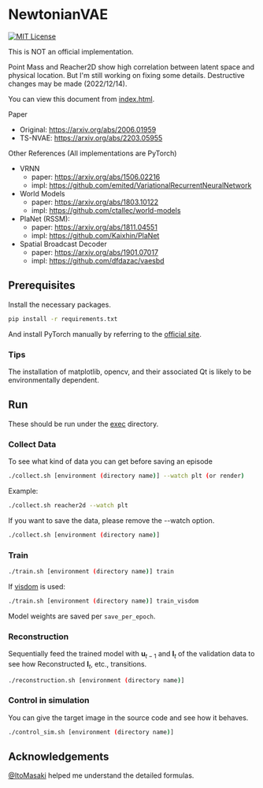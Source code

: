 # NewtonianVAE

[![MIT License](https://img.shields.io/badge/license-MIT-blue.svg)](LICENSE.md)

This is NOT an official implementation.

Point Mass and Reacher2D show high correlation between latent space and physical location.
But I'm still working on fixing some details. Destructive changes may be made (2022/12/14).

You can view this document from [index.html](docs/generated/index.html).

Paper

- Original: https://arxiv.org/abs/2006.01959
- TS-NVAE: https://arxiv.org/abs/2203.05955

Other References (All implementations are PyTorch)

- VRNN
  - paper: https://arxiv.org/abs/1506.02216
  - impl: https://github.com/emited/VariationalRecurrentNeuralNetwork
- World Models
  - paper: https://arxiv.org/abs/1803.10122
  - impl: https://github.com/ctallec/world-models
- PlaNet (RSSM):
  - paper: https://arxiv.org/abs/1811.04551
  - impl: https://github.com/Kaixhin/PlaNet
- Spatial Broadcast Decoder
  - paper: https://arxiv.org/abs/1901.07017
  - impl: https://github.com/dfdazac/vaesbd

## Prerequisites

Install the necessary packages.

```bash
pip install -r requirements.txt
```

And install PyTorch manually by referring to the [official site](https://pytorch.org/).

### Tips

The installation of matplotlib, opencv, and their associated Qt is likely to be environmentally dependent.

## Run

These should be run under the [exec](exec) directory.

### Collect Data

To see what kind of data you can get before saving an episode

```bash
./collect.sh [environment (directory name)] --watch plt (or render)
```

Example:

```bash
./collect.sh reacher2d --watch plt
```

If you want to save the data, please remove the --watch option.

```bash
./collect.sh [environment (directory name)]
```

### Train

```bash
./train.sh [environment (directory name)] train
```

If [visdom](https://github.com/fossasia/visdom) is used:

```bash
./train.sh [environment (directory name)] train_visdom
```

Model weights are saved per `save_per_epoch`.

### Reconstruction

Sequentially feed the trained model with $\mathbf{u}_{t-1}$ and $\mathbf{I}_t$ of the validation data to see how Reconstructed $\mathbf{I}_t$, etc., transitions.

```bash
./reconstruction.sh [environment (directory name)]
```

### Control in simulation

You can give the target image in the source code and see how it behaves.

```bash
./control_sim.sh [environment (directory name)]
```

## Acknowledgements

[@ItoMasaki](https://github.com/ItoMasaki) helped me understand the detailed formulas.
